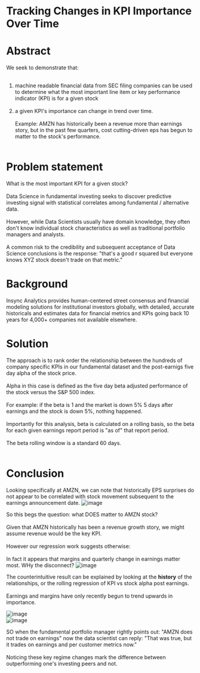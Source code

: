 # Tracking Changes in KPI Importance Over Time

# Abstract
We seek to demonstrate that:<br><br>
1. machine readable financial data from SEC filing companies can be used to determine what the most important line item or key performance indicator (KPI) is for a given stock<br><br>
2. a given KPI's importance can change in trend over time.<br><br>
Example: AMZN has historically been a revenue more than earnings story, but in the past few quarters, cost cutting-driven eps has begun to matter to the stock's performance.
<br><br>

# Problem statement
What is the most important KPI for a given stock?  <br><br>
Data Science in fundamental investing seeks to discover predictive investing signal with statistical correlates among fundamental / alternative data.  <br><br>
However, while Data Scientists usually have domain knowledge, they often don't know individual stock characteristics as well as traditional portfolio managers and analysts.<br><br>
A common risk to the credibility and subsequent acceptance of Data Science conclusions is the response: "that's a good r squared but everyone knows XYZ stock doesn't trade on that metric."

# Background
Insync Analytics provides human-centered street consensus and financial modeling solutions for institutional investors globally, with detailed, accurate historicals and estimates data for financial metrics and KPIs going back 10 years for 4,000+ companies not available elsewhere.

# Solution
The approach is to rank order the relationship between the hundreds of company specific KPIs in our fundamental dataset and the post-earnigs five day alpha of the stock price.  <br><br>
Alpha in this case is defined as the five day beta adjusted performance of the stock versus the S&P 500 index.  <br><br>
For example: if the beta is 1 and the market is down 5% 5 days after earnings and the stock is down 5%, nothing happened.<br><br>
Importantly for this analysis, beta is calculated on a rolling basis, so the beta for each given earnings report period is "as of" that report period.  <br><br>
The beta rolling window is a standard 60 days.  <br><br>

# Conclusion
Looking specifically at AMZN, we can note that historically EPS surprises do not appear to be correlated with stock movement subsequent to the earnings announcement date.
![image](https://github.com/jed-gore/insync/assets/39496491/f7838320-ca41-4c5c-a3ed-3b17ccd71f16)

So this begs the question: what DOES matter to AMZN stock?<br><br>
Given that AMZN historically has been a revenue growth story, we might assume revenue would be the key KPI.<br><br>
However our regression work suggests otherwise:<br><br>
In fact it appears that margins and quarterly change in earnings matter most.
WHy the disconnect?
![image](https://github.com/jed-gore/insync/assets/39496491/1b2772df-a1ed-406f-871b-ea9c8bd9eadf)

The counterintuitive result can be explained by looking at the <b>history</b> of the relationships, or the rolling regression of KPI vs stock alpha post earnings.<br><br>
Earnings and margins have only recently begun to trend upwards in importance.<br>

![image](https://github.com/jed-gore/insync/assets/39496491/84663121-3daa-4ef6-b59e-3e676aba56c3)<br>
![image](https://github.com/jed-gore/insync/assets/39496491/8356a319-bbea-4d80-a419-3fd55587dda7)

SO when the fundamental portfolio manager rightly points out: "AMZN does not trade on earnings" now the data scientist can reply: "That was true, but it trades on earnings and per customer metrics now."
<br><br>
Noticing these key regime changes mark the difference between outperforming one's investing peers and not.




